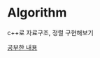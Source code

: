 # Algorithm
c++로 자료구조, 정렬 구현해보기

[공부한 내용](https://zenith-dove-3ba.notion.site/List-T-Double-Linked-List-fb0bfe67925548e286acb2ff1138ca92)
